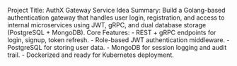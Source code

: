 Project Title: AuthX Gateway Service
Idea Summary: Build a Golang-based authentication gateway that handles user 
              login, 
              registration, 
              and access to internal microservices using JWT, gRPC, and dual database storage (PostgreSQL + MongoDB).
Core Features:
            - REST + gRPC endpoints for login, signup, token refresh.
            - Role-based JWT authentication middleware.
            - PostgreSQL for storing user data.
            - MongoDB for session logging and audit trail.
            - Dockerized and ready for Kubernetes deployment.
